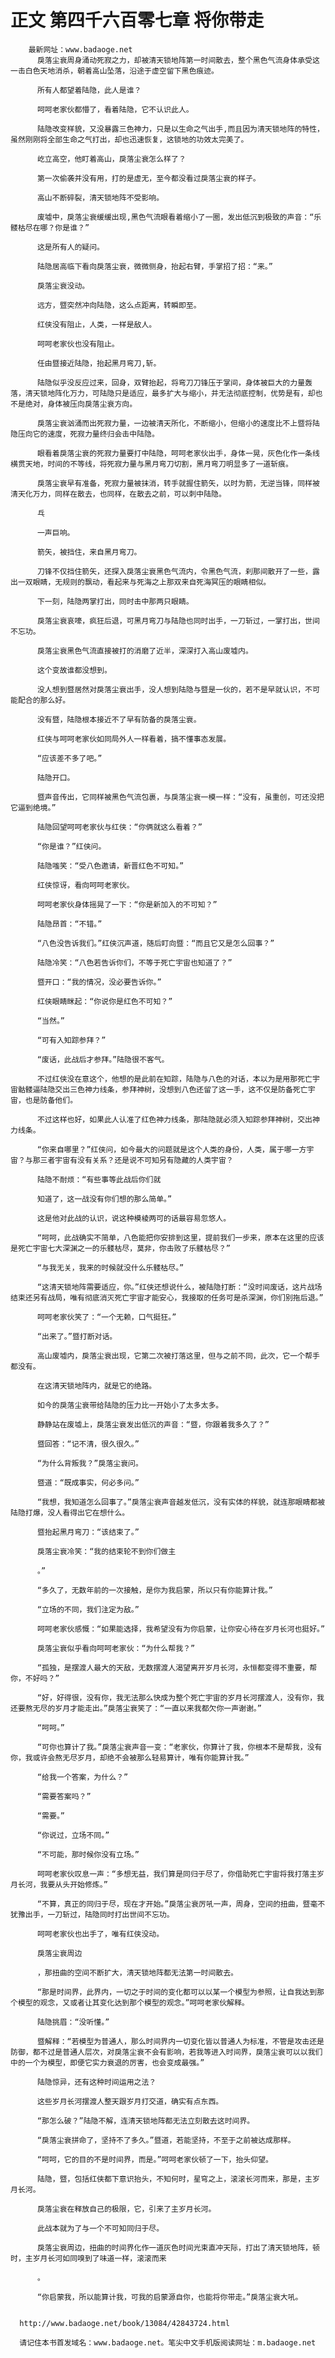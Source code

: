 # 正文 第四千六百零七章 将你带走
        最新网址：www.badaoge.net
          戾落尘衰周身涌动死寂之力，却被清天锁地阵第一时间散去，整个黑色气流身体承受这一击白色天地消杀，朝着高山坠落，沿途于虚空留下黑色痕迹。
      
          所有人都望着陆隐，此人是谁？
      
          呵呵老家伙都懵了，看着陆隐，它不认识此人。
      
          陆隐改变样貌，又没暴露三色神力，只是以生命之气出手,而且因为清天锁地阵的特性，虽然刚刚将全部生命之气打出，却也迅速恢复，这锁地的功效太完美了。
      
          屹立高空，他盯着高山，戾落尘衰怎么样了？
      
          第一次偷袭并没有用，打的是虚无，至今都没看过戾落尘衰的样子。
      
          高山不断碎裂，清天锁地阵不受影响。
      
          废墟中，戾落尘衰缓缓出现,黑色气流眼看着缩小了一圈，发出低沉到极致的声音：“乐髅枯尽在哪？你是谁？”
      
          这是所有人的疑问。
      
          陆隐居高临下看向戾落尘衰，微微侧身，抬起右臂，手掌招了招：“来。”
      
          戾落尘衰没动。
      
          远方，暨突然冲向陆隐，这么点距离，转瞬即至。
      
          红侠没有阻止，人类，一样是敌人。
      
          呵呵老家伙也没有阻止。
      
          任由暨接近陆隐，抬起黑月弯刀,斩。
      
          陆隐似乎没反应过来，回身，双臂抬起，将弯刀刀锋压于掌间，身体被巨大的力量轰落，清天锁地阵化万力，可陆隐只是适应，最多扩大与缩小，并无法彻底控制，优势是有，却也不是绝对，身体被压向戾落尘衰方向。
      
          戾落尘衰汹涌而出死寂力量，一边被清天所化，不断缩小，但缩小的速度比不上暨将陆隐压向它的速度，死寂力量终归会击中陆隐。
      
          眼看着戾落尘衰的死寂力量要打中陆隐，呵呵老家伙出手，身体一晃，灰色化作一条线横贯天地，时间的不等线，将死寂力量与黑月弯刀切割，黑月弯刀明显多了一道斩痕。
      
          戾落尘衰早有准备，死寂力量被抹消，转手就握住箭矢，以时为箭，无逆当锋，同样被清天化万力，同样在散去，也同样，在散去之前，可以刺中陆隐。
      
          乓
      
          一声巨响。
      
          箭矢，被挡住，来自黑月弯刀。
      
          刀锋不仅挡住箭矢，还探入戾落尘衰黑色气流内，令黑色气流，刹那间散开了一些，露出一双眼睛，无规则的飘动，看起来与死海之上那双来自死海冥压的眼睛相似。
      
          下一刻，陆隐两掌打出，同时击中那两只眼睛。
      
          戾落尘衰哀嚎，疯狂后退，可黑月弯刀与陆隐也同时出手，一刀斩过，一掌打出，世间不忘功。
      
          戾落尘衰黑色气流直接被打的消磨了近半，深深打入高山废墟内。
      
          这个变故谁都没想到。
      
          没人想到暨居然对戾落尘衰出手，没人想到陆隐与暨是一伙的，若不是早就认识，不可能配合的那么好。
      
          没有暨，陆隐根本接近不了早有防备的戾落尘衰。
      
          红侠与呵呵老家伙如同局外人一样看着，搞不懂事态发展。
      
          “应该差不多了吧。”
      
          陆隐开口。
      
          暨声音传出，它同样被黑色气流包裹，与戾落尘衰一模一样：“没有，虽重创，可还没把它逼到绝境。”
      
          陆隐回望呵呵老家伙与红侠：“你俩就这么看着？”
      
          “你是谁？”红侠问。
      
          陆隐嗤笑：“受八色邀请，新晋红色不可知。”
      
          红侠惊讶，看向呵呵老家伙。
      
          呵呵老家伙身体摇晃了一下：“你是新加入的不可知？”
      
          陆隐昂首：“不错。”
      
          “八色没告诉我们。”红侠沉声道，随后盯向暨：“而且它又是怎么回事？”
      
          陆隐冷笑：“八色若告诉你们，不等于死亡宇宙也知道了？”
      
          暨开口：“我的情况，没必要告诉你。”
      
          红侠眼睛眯起：“你说你是红色不可知？”
      
          “当然。”
      
          “可有入知踪参拜？”
      
          “废话，此战后才参拜。”陆隐很不客气。
      
          不过红侠没在意这个，他想的是此前在知踪，陆隐与八色的对话，本以为是用那死亡宇宙骷髅逼陆隐交出三色神力线条，参拜神树，没想到八色还留了这一手，这不仅是防备死亡宇宙，也是防备他们。
      
          不过这样也好，如果此人认准了红色神力线条，那陆隐就必须入知踪参拜神树，交出神力线条。
      
          “你来自哪里？”红侠问，如今最大的问题就是这个人类的身份，人类，属于哪一方宇宙？与那三者宇宙有没有关系？还是说不可知另有隐藏的人类宇宙？
      
          陆隐不耐烦：“有些事等此战后你们就
      
          知道了，这一战没有你们想的那么简单。”
      
          这是他对此战的认识，说这种模棱两可的话最容易忽悠人。
      
          “呵呵，此战确实不简单，八色能把你安排到这里，提前我们一步来，原本在这里的应该是死亡宇宙七大深渊之一的乐髅枯尽，莫非，你击败了乐髅枯尽？”
      
          “与我无关，我来的时候就没什么乐髅枯尽。”
      
          “这清天锁地阵需要适应，你。”红侠还想说什么，被陆隐打断：“没时间废话，这片战场结束还另有战局，唯有彻底消灭死亡宇宙才能安心，我接取的任务可是杀深渊，你们别拖后退。”
      
          呵呵老家伙笑了：“一个无赖，口气挺狂。”
      
          “出来了。”暨打断对话。
      
          高山废墟内，戾落尘衰出现，它第二次被打落这里，但与之前不同，此次，它一个帮手都没有。
      
          在这清天锁地阵内，就是它的绝路。
      
          如今的戾落尘衰带给陆隐的压力比一开始小了太多太多。
      
          静静站在废墟上，戾落尘衰发出低沉的声音：“暨，你跟着我多久了？”
      
          暨回答：“记不清，很久很久。”
      
          “为什么背叛我？”戾落尘衰问。
      
          暨道：“既成事实，何必多问。”
      
          “我想，我知道怎么回事了。”戾落尘衰声音越发低沉，没有实体的样貌，就连那眼睛都被陆隐打爆，没人看得出它在想什么。
      
          暨抬起黑月弯刀：“该结束了。”
      
          戾落尘衰冷笑：“我的结束轮不到你们做主
      
          。”
      
          “多久了，无数年前的一次接触，是你为我启蒙，所以只有你能算计我。”
      
          “立场的不同，我们注定为敌。”
      
          呵呵老家伙感慨：“如果能选择，我希望没有为你启蒙，让你安心待在岁月长河也挺好。”
      
          戾落尘衰似乎看向呵呵老家伙：“为什么帮我？”
      
          “孤独，是摆渡人最大的天敌，无数摆渡人渴望离开岁月长河，永恒都变得不重要，帮你，不好吗？”
      
          “好，好得很，没有你，我无法那么快成为整个死亡宇宙的岁月长河摆渡人，没有你，我还要熬无尽的岁月才能走出。”戾落尘衰笑了：“一直以来我都欠你一声谢谢。”
      
          “呵呵。”
      
          “可你也算计了我。”戾落尘衰声音一变：“老家伙，你算计了我，你根本不是帮我，没有你，我或许会熬无尽岁月，却绝不会被那么轻易算计，唯有你能算计我。”
      
          “给我一个答案，为什么？”
      
          “需要答案吗？”
      
          “需要。”
      
          “你说过，立场不同。”
      
          “不可能，那时候你没有立场。”
      
          呵呵老家伙叹息一声：“多想无益，我们算是同归于尽了，你借助死亡宇宙将我打落主岁月长河，我要从头开始修炼。”
      
          “不算，真正的同归于尽，现在才开始。”戾落尘衰厉吼一声，周身，空间的扭曲，暨毫不犹豫出手，一刀斩过，陆隐同时打出世间不忘功。
      
          呵呵老家伙也出手了，唯有红侠没动。
      
          戾落尘衰周边
      
          ，那扭曲的空间不断扩大，清天锁地阵都无法第一时间散去。
      
          “那是时间界，此界内，一切之于时间的变化都可以以某一个模型为参照，让自我达到那个模型的观念，又或者让其变化达到那个模型的观念。”呵呵老家伙解释。
      
          陆隐挑眉：“没听懂。”
      
          暨解释：“若模型为普通人，那么时间界内一切变化皆以普通人为标准，不管是攻击还是防御，都不过是普通人层次，对戾落尘衰不会有影响，若我等进入时间界，戾落尘衰可以以我们中的一个为模型，即便它实力衰退的厉害，也会变成最强。”
      
          陆隐惊异，还有这种时间运用之法？
      
          这些岁月长河摆渡人整天跟岁月打交道，确实有点东西。
      
          “那怎么破？”陆隐不解，连清天锁地阵都无法立刻散去这时间界。
      
          “戾落尘衰拼命了，坚持不了多久。”暨道，若能坚持，不至于之前被达成那样。
      
          “呵呵，它的目的不是时间界，而是。”呵呵老家伙顿了一下，抬头仰望。
      
          陆隐，暨，包括红侠都下意识抬头，不知何时，星穹之上，滚滚长河而来，那是，主岁月长河。
      
          戾落尘衰在释放自己的极限，它，引来了主岁月长河。
      
          此战本就为了与一个不可知同归于尽。
      
          戾落尘衰周边，扭曲的时间界化作一道灰色时间光束直冲天际，打出了清天锁地阵，顿时，主岁月长河如同嗅到了味道一样，滚滚而来
      
          。
      
          “你启蒙我，所以能算计我，可我的启蒙源自你，也能将你带走。”戾落尘衰大吼。
      
      
      http://www.badaoge.net/book/13084/42843724.html
      
      请记住本书首发域名：www.badaoge.net。笔尖中文手机版阅读网址：m.badaoge.net